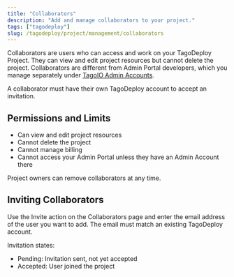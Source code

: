 ```yaml
---
title: "Collaborators"
description: "Add and manage collaborators to your project."
tags: ["tagodeploy"]
slug: /tagodeploy/project/management/collaborators
---
```


Collaborators are users who can access and work on your TagoDeploy Project. They
can view and edit project resources but cannot delete the project. Collaborators
are different from Admin Portal developers, which you manage separately under
[TagoIO Admin Accounts](/docs/tagodeploy/project/accounts.md).

A collaborator must have their own TagoDeploy account to accept an invitation.

## Permissions and Limits

- Can view and edit project resources
- Cannot delete the project
- Cannot manage billing
- Cannot access your Admin Portal unless they have an Admin Account there

Project owners can remove collaborators at any time.

## Inviting Collaborators

Use the Invite action on the Collaborators page and enter the email address of
the user you want to add. The email must match an existing TagoDeploy account.

Invitation states:

- Pending: Invitation sent, not yet accepted
- Accepted: User joined the project
